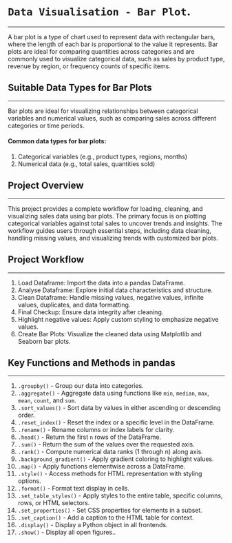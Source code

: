 # `Data Visualisation - Bar Plot`.
-----------------------------------
A bar plot is a type of chart used to represent data with rectangular bars, where the length of each bar is proportional to the value it represents. Bar plots are ideal for comparing quantities across categories and are commonly used to visualize categorical data, such as sales by product type, revenue by region, or frequency counts of specific items.

## Suitable Data Types for Bar Plots
-------------------------------------
Bar plots are ideal for visualizing relationships between categorical variables and numerical values, such as comparing sales across different categories or time periods.

#### Common data types for bar plots:
 1) Categorical variables (e.g., product types, regions, months)
 2) Numerical data (e.g., total sales, quantities sold)

## Project Overview
-------------------
This project provides a complete workflow for loading, cleaning, and visualizing sales data using bar plots. The primary focus is on plotting categorical variables against total sales to uncover trends and insights. The workflow guides users through essential steps, including data cleaning, handling missing values, and visualizing trends with customized bar plots.

## Project Workflow
-------------------
1) Load Dataframe: Import the data into a pandas DataFrame.
2) Analyse Dataframe: Explore initial data characteristics and structure.
3) Clean Dataframe: Handle missing values, negative values, infinite values, duplicates, and data formatting.
4) Final Checkup: Ensure data integrity after cleaning.
5) Highlight negative values: Apply custom styling to emphasize negative values.
6) Create Bar Plots: Visualize the cleaned data using Matplotlib and Seaborn bar plots.

## Key Functions and Methods in pandas
--------------------------------------
1) `.groupby()` - Group our data into categories.
2) `.aggregate()` - Aggregate data using functions like `min`, `median`, `max`, `mean`, `count`, and `sum`.
3) `.sort_values()` - Sort data by values in either ascending or descending order.
4) `.reset_index()` - Reset the index or a specific level in the DataFrame.
5) `.rename()` - Rename columns or index labels for clarity.
6) `.head()` - Return the first `n` rows of the DataFrame.
7) `.sum()` - Return the sum of the values over the requested axis.
8) `.rank()` - Compute numerical data ranks (1 through n) along axis.
9) `.background_gradient()` - Apply gradient coloring to highlight values.
10) `.map()` - Apply functions elementwise across a DataFrame.
11) `.style()` - Access methods for HTML representation with styling options.
12) `.format()` - Format text display in cells.
13) `.set_table_styles()` - Apply styles to the entire table, specific columns, rows, or HTML selectors.
14) `.set_properties()` - Set CSS properties for <td> elements in a subset.
15) `.set_caption()` - Add a caption to the HTML table for context.
16) `.display()` - Display a Python object in all frontends.
17) `.show()` - Display all open figures..
